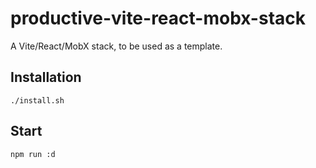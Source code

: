 # productive-vite-react-mobx-stack

A Vite/React/MobX stack, to be used as a template.


## Installation

```
./install.sh
```


## Start

```
npm run :d
```
